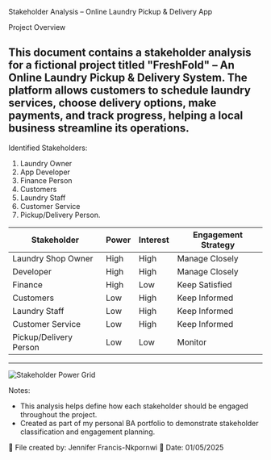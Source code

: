 Stakeholder Analysis – Online Laundry Pickup & Delivery App

Project Overview

This document contains a stakeholder analysis for a fictional project titled **"FreshFold" – An Online Laundry Pickup & Delivery System**. 
The platform allows customers to schedule laundry services, choose delivery options, make payments, and track progress, helping a local business streamline its operations.
---

Identified Stakeholders:
1.	Laundry Owner
2.	App Developer
3.	Finance Person
4.	Customers
5.	Laundry Staff
6.	Customer Service
7.	Pickup/Delivery Person. 

| Stakeholder              | Power | Interest | Engagement Strategy       |
|--------------------------|--------|----------|---------------------------|
| Laundry Shop Owner       | High   | High     | Manage Closely            |
| Developer                | High   | High     | Manage Closely            |
| Finance                  | High   | Low      | Keep Satisfied            |
| Customers                | Low    | High     | Keep Informed             |
| Laundry Staff            | Low    | High     | Keep Informed             |
| Customer Service         | Low    | High     | Keep Informed             |
| Pickup/Delivery Person   | Low    | Low      | Monitor                   
---

![Stakeholder Power Grid](./stakeholder-power-grid.png)

 Notes:
- This analysis helps define how each stakeholder should be engaged throughout the project.
- Created as part of my personal BA portfolio to demonstrate stakeholder classification and engagement planning.

📁 File created by: Jennifer Francis-Nkpornwi 
📅 Date: 01/05/2025
